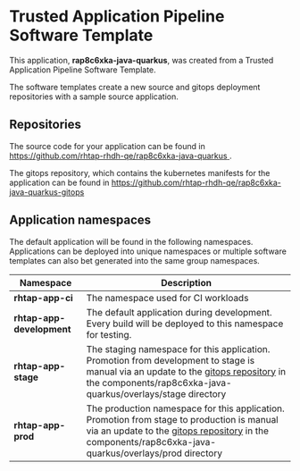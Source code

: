 # Trusted Application Pipeline Software Template

This application, **rap8c6xka-java-quarkus**, was created from a Trusted Application Pipeline Software Template.

The software templates create a new source and gitops deployment repositories with a sample source application. 

## Repositories

The source code for your application can be found in [https://github.com/rhtap-rhdh-qe/rap8c6xka-java-quarkus ](https://github.com/rhtap-rhdh-qe/rap8c6xka-java-quarkus ).
 
The gitops repository, which contains the kubernetes manifests for the application can be found in 
[https://github.com/rhtap-rhdh-qe/rap8c6xka-java-quarkus-gitops ](https://github.com/rhtap-rhdh-qe/rap8c6xka-java-quarkus-gitops ) 

## Application namespaces 

The default application will be found in the following namespaces. Applications can be deployed into unique namespaces or multiple software templates can also bet generated into the same group namespaces.  

|  Namespace   |  Description   |  
| -------- | -------- |
| **rhtap-app-ci** | The namespace used for CI workloads |
| **rhtap-app-development** | The default application during development. Every build will be deployed to this namespace for testing. |
| **rhtap-app-stage** | The staging namespace for this application. Promotion from development to stage is manual via an update to the [gitops repository](https://github.com/rhtap-rhdh-qe/rap8c6xka-java-quarkus-gitops ) in the components/rap8c6xka-java-quarkus/overlays/stage directory |
| **rhtap-app-prod** | The production namespace for this application. Promotion from stage to production is manual via an update to the [gitops repository](https://github.com/rhtap-rhdh-qe/rap8c6xka-java-quarkus-gitops ) in the components/rap8c6xka-java-quarkus/overlays/prod directory |